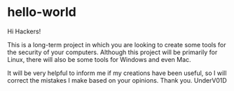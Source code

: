 # hello-world

Hi Hackers!

This is a long-term project in which you are looking to create some tools for the security of your computers.
Although this project will be primarily for Linux, there will also be some tools for Windows and even Mac.

It will be very helpful to inform me if my creations have been useful, so I will correct the mistakes I make based on your opinions. Thank you. UnderV01D
